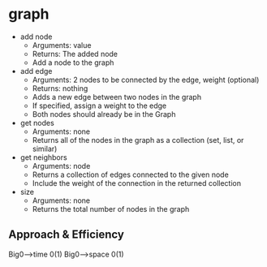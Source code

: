 # graph
- add node
    - Arguments: value
    - Returns: The added node
    - Add a node to the graph
- add edge
    - Arguments: 2 nodes to be connected by the edge, weight (optional)
    - Returns: nothing
    - Adds a new edge between two nodes in the graph
    - If specified, assign a weight to the edge
    - Both nodes should already be in the Graph
- get nodes
    - Arguments: none
    - Returns all of the nodes in the graph as a collection (set, list, or similar)
- get neighbors
    - Arguments: node
    - Returns a collection of edges connected to the given node
    - Include the weight of the connection in the returned collection
- size
    - Arguments: none
    - Returns the total number of nodes in the graph

## Approach & Efficiency

Big0-->time 0(1)
Big0-->space 0(1)